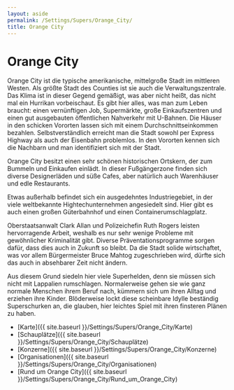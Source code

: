 ```yaml
---
layout: aside
permalink: /Settings/Supers/Orange_City/
title: Orange City
---
```


# Orange City

Orange City ist die typische amerikanische, mittelgroße Stadt im mittleren Westen. Als größte Stadt des Counties ist sie auch die Verwaltungszentrale. Das Klima ist in dieser Gegend gemäßigt, was aber nicht heißt, das nicht mal ein Hurrikan vorbeischaut. Es gibt hier alles, was man zum Leben braucht: einen vernünftigen Job, Supermärkte, große Einkaufszentren und einen gut ausgebauten öffentlichen Nahverkehr mit U-Bahnen. Die Häuser in den schicken Vororten lassen sich mit einem Durchschnittseinkommen bezahlen. Selbstverständlich erreicht man die Stadt sowohl per Express Highway als auch der Eisenbahn problemlos. In den Vororten kennen sich die Nachbarn und man identifiziert sich mit der Stadt.

Orange City besitzt einen sehr schönen historischen Ortskern, der zum Bummeln und Einkaufen einlädt. In dieser Fußgängerzone finden sich diverse Designerläden und süße Cafes, aber natürlich auch Warenhäuser und edle Restaurants.

Etwas außerhalb befindet sich ein ausgedehntes Industriegebiet, in der viele weltbekannte Hightechunternehmen angesiedelt sind. Hier gibt es auch einen großen Güterbahnhof und einen Containerumschlagplatz.

Oberstaatsanwalt Clark Allan und Polizeichefin Ruth Rogers leisten hervorragende Arbeit, weshalb es nur sehr wenige Probleme mit gewöhnlicher Kriminalität gibt. Diverse Präventationsprogramme sorgen dafür, dass dies auch in Zukunft so bleibt. Da die Stadt solide wirtschaftet, was vor allem Bürgermeister Bruce Mahtog zugeschrieben wird, dürfte sich das auch in absehbarer Zeit nicht ändern.

Aus diesem Grund siedeln hier viele Superhelden, denn sie müssen sich nicht mit Lappalien rumschlagen. Normalerweise gehen sie wie ganz normale Menschen ihrem Beruf nach, kümmern sich um ihren Alltag und erziehen ihre Kinder. Blöderweise lockt diese scheinbare Idylle beständig Superschurken an, die glauben, hier leichtes Spiel mit ihren finsteren Plänen zu haben.

- [Karte]({{ site.baseurl }}/Settings/Supers/Orange_City/Karte)
- [Schauplätze]({{ site.baseurl }}/Settings/Supers/Orange_City/Schauplätze)
- [Konzerne]({{ site.baseurl }}/Settings/Supers/Orange_City/Konzerne)
- [Organisationen]({{ site.baseurl }}/Settings/Supers/Orange_City/Organisationen)
- [Rund um Orange City]({{ site.baseurl }}/Settings/Supers/Orange_City/Rund_um_Orange_City)
